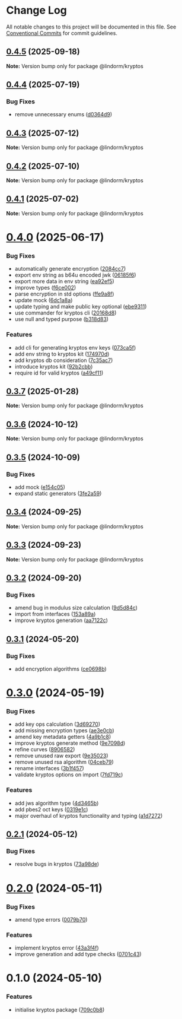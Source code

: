 # Change Log

All notable changes to this project will be documented in this file.
See [Conventional Commits](https://conventionalcommits.org) for commit guidelines.

## [0.4.5](https://github.com/lindorm-io/monorepo/compare/@lindorm/kryptos@0.4.4...@lindorm/kryptos@0.4.5) (2025-09-18)

**Note:** Version bump only for package @lindorm/kryptos

## [0.4.4](https://github.com/lindorm-io/monorepo/compare/@lindorm/kryptos@0.4.3...@lindorm/kryptos@0.4.4) (2025-07-19)

### Bug Fixes

- remove unnecessary enums ([d0364d9](https://github.com/lindorm-io/monorepo/commit/d0364d97ad0dc621a1020d4ddba8d3a87959838d))

## [0.4.3](https://github.com/lindorm-io/monorepo/compare/@lindorm/kryptos@0.4.2...@lindorm/kryptos@0.4.3) (2025-07-12)

**Note:** Version bump only for package @lindorm/kryptos

## [0.4.2](https://github.com/lindorm-io/monorepo/compare/@lindorm/kryptos@0.4.1...@lindorm/kryptos@0.4.2) (2025-07-10)

**Note:** Version bump only for package @lindorm/kryptos

## [0.4.1](https://github.com/lindorm-io/monorepo/compare/@lindorm/kryptos@0.4.0...@lindorm/kryptos@0.4.1) (2025-07-02)

**Note:** Version bump only for package @lindorm/kryptos

# [0.4.0](https://github.com/lindorm-io/monorepo/compare/@lindorm/kryptos@0.3.7...@lindorm/kryptos@0.4.0) (2025-06-17)

### Bug Fixes

- automatically generate encryption ([2084cc7](https://github.com/lindorm-io/monorepo/commit/2084cc75968b152a40355e8c2dfa807a78aaf157))
- export env string as b64u encoded jwk ([06185f6](https://github.com/lindorm-io/monorepo/commit/06185f6b525e61badf6af3ad5272159b0caa8541))
- export more data in env string ([ea92ef5](https://github.com/lindorm-io/monorepo/commit/ea92ef514f9efd9ae9e81018799d9c60ca30662b))
- improve types ([f6ce002](https://github.com/lindorm-io/monorepo/commit/f6ce002e8555c54ba4f12bd67222457fa2bcf90a))
- parse encryption in std options ([ffe9a8f](https://github.com/lindorm-io/monorepo/commit/ffe9a8fc99382b459d2aed25bd567c3a98e4c9c5))
- update mock ([6dc1a8a](https://github.com/lindorm-io/monorepo/commit/6dc1a8abfa208ae316716c6eec4df3e45935735d))
- update typing and make public key optional ([ebe9311](https://github.com/lindorm-io/monorepo/commit/ebe9311c395da84b69d95701b087aaecb8057574))
- use commander for kryptos cli ([20168d8](https://github.com/lindorm-io/monorepo/commit/20168d89f9ced49b744dc6a0fb4cc72c6f6e3a58))
- use null and typed purpose ([b318d83](https://github.com/lindorm-io/monorepo/commit/b318d83b572eb52c7bfdf1e086f7e559da898661))

### Features

- add cli for generating kryptos env keys ([073ca5f](https://github.com/lindorm-io/monorepo/commit/073ca5fa867d82af2d47f497aad785eaf964aeb8))
- add env string to kryptos kit ([174970d](https://github.com/lindorm-io/monorepo/commit/174970d99b77642f4e69ac01d038b90c746f0890))
- add kryptos db consideration ([7c35ac7](https://github.com/lindorm-io/monorepo/commit/7c35ac74d4404c88ffd69b70d08ed4b14b35d246))
- introduce kryptos kit ([92b2cbb](https://github.com/lindorm-io/monorepo/commit/92b2cbb231b382c4f52c09ff47b3de2e68e8ca8a))
- require id for valid kryptos ([a49cf11](https://github.com/lindorm-io/monorepo/commit/a49cf1106d679ca28fb3af5334e80d78e71e8ce0))

## [0.3.7](https://github.com/lindorm-io/monorepo/compare/@lindorm/kryptos@0.3.6...@lindorm/kryptos@0.3.7) (2025-01-28)

**Note:** Version bump only for package @lindorm/kryptos

## [0.3.6](https://github.com/lindorm-io/monorepo/compare/@lindorm/kryptos@0.3.5...@lindorm/kryptos@0.3.6) (2024-10-12)

**Note:** Version bump only for package @lindorm/kryptos

## [0.3.5](https://github.com/lindorm-io/monorepo/compare/@lindorm/kryptos@0.3.4...@lindorm/kryptos@0.3.5) (2024-10-09)

### Bug Fixes

- add mock ([e154c05](https://github.com/lindorm-io/monorepo/commit/e154c056bdeab56f2af68af2697ebc390ebc5bb9))
- expand static generators ([3fe2a59](https://github.com/lindorm-io/monorepo/commit/3fe2a59d2a13b8ecbe10102e4cc1ff87490ff8f0))

## [0.3.4](https://github.com/lindorm-io/monorepo/compare/@lindorm/kryptos@0.3.3...@lindorm/kryptos@0.3.4) (2024-09-25)

**Note:** Version bump only for package @lindorm/kryptos

## [0.3.3](https://github.com/lindorm-io/monorepo/compare/@lindorm/kryptos@0.3.2...@lindorm/kryptos@0.3.3) (2024-09-23)

**Note:** Version bump only for package @lindorm/kryptos

## [0.3.2](https://github.com/lindorm-io/monorepo/compare/@lindorm/kryptos@0.3.1...@lindorm/kryptos@0.3.2) (2024-09-20)

### Bug Fixes

- amend bug in modulus size calculation ([9d5d84c](https://github.com/lindorm-io/monorepo/commit/9d5d84c2790f2a941c963fd6bdeb58870d01c6c1))
- import from interfaces ([153a89a](https://github.com/lindorm-io/monorepo/commit/153a89ae3ca0ff9731fe1b69108b6c0649d497f6))
- improve kryptos generation ([aa7122c](https://github.com/lindorm-io/monorepo/commit/aa7122c2c1a0e29afc3e5a48d2b8a735a4a9b09b))

## [0.3.1](https://github.com/lindorm-io/monorepo/compare/@lindorm/kryptos@0.3.0...@lindorm/kryptos@0.3.1) (2024-05-20)

### Bug Fixes

- add encryption algorithms ([ce0698b](https://github.com/lindorm-io/monorepo/commit/ce0698b73c596ec1f414c9ad5c53375a639c3429))

# [0.3.0](https://github.com/lindorm-io/monorepo/compare/@lindorm/kryptos@0.2.1...@lindorm/kryptos@0.3.0) (2024-05-19)

### Bug Fixes

- add key ops calculation ([3d69270](https://github.com/lindorm-io/monorepo/commit/3d692701834207a322929f57f2b5884ced9ebdd1))
- add missing encryption types ([ae3e0cb](https://github.com/lindorm-io/monorepo/commit/ae3e0cba7cb0cd9efb20859f385a523f2824903d))
- amend key metadata getters ([4a9b1c8](https://github.com/lindorm-io/monorepo/commit/4a9b1c8df2d3ad897056d9cdf2cf428d733a2c13))
- improve kryptos generate method ([9e7098d](https://github.com/lindorm-io/monorepo/commit/9e7098d4b219b11140e28e554ffd573204772249))
- refine curves ([8906582](https://github.com/lindorm-io/monorepo/commit/8906582ab2fd241928c74150b07650efb04981ee))
- remove unused raw export ([9e35023](https://github.com/lindorm-io/monorepo/commit/9e350233c424ddf70705a1187f1412454406ad21))
- remove unused rsa algorithm ([04ceb79](https://github.com/lindorm-io/monorepo/commit/04ceb79842dafbb8e00dfb8c32c3c34dd9e3d118))
- rename interfaces ([3b1f457](https://github.com/lindorm-io/monorepo/commit/3b1f45736f88b8c2d4481cbeca6da87bf8443bde))
- validate kryptos options on import ([7fd719c](https://github.com/lindorm-io/monorepo/commit/7fd719c0d76072f62a55bc444c8b33d70163a8c0))

### Features

- add jws algorithm type ([4d3465b](https://github.com/lindorm-io/monorepo/commit/4d3465b91b6d9c65fcee6b85bc5714014a2da01c))
- add pbes2 oct keys ([0319e1c](https://github.com/lindorm-io/monorepo/commit/0319e1cac3f989d8463e2d0438e126e5a8fcf743))
- major overhaul of kryptos functionality and typing ([a1d7272](https://github.com/lindorm-io/monorepo/commit/a1d7272e34ec0285c03857c9a5a2149ce83b75ce))

## [0.2.1](https://github.com/lindorm-io/monorepo/compare/@lindorm/kryptos@0.2.0...@lindorm/kryptos@0.2.1) (2024-05-12)

### Bug Fixes

- resolve bugs in kryptos ([73a98de](https://github.com/lindorm-io/monorepo/commit/73a98de215e7432acef1c9e60d0cd7b0631ae711))

# [0.2.0](https://github.com/lindorm-io/monorepo/compare/@lindorm/kryptos@0.1.0...@lindorm/kryptos@0.2.0) (2024-05-11)

### Bug Fixes

- amend type errors ([0079b70](https://github.com/lindorm-io/monorepo/commit/0079b708dc95137a0703c15595e78f25cc2ec37f))

### Features

- implement kryptos error ([43a3f4f](https://github.com/lindorm-io/monorepo/commit/43a3f4f52eeda8ef3ec15c7386e8a6a8f52ef282))
- improve generation and add type checks ([0701c43](https://github.com/lindorm-io/monorepo/commit/0701c43ba67f06f2b2a6284c362a0d8ec3363834))

# 0.1.0 (2024-05-10)

### Features

- initialise kryptos package ([709c0b8](https://github.com/lindorm-io/monorepo/commit/709c0b84b3207a3d61aaac4a3ca0ebd8ce80e729))
